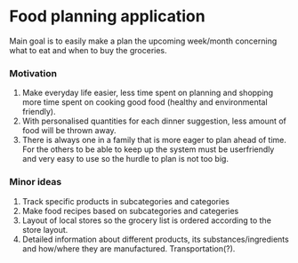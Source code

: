 Food planning application
=========================
Main goal is to easily make a plan the upcoming week/month concerning what to
eat and when to buy the groceries.

### Motivation
  1. Make everyday life easier, less time spent on planning and shopping more
     time spent on cooking good food (healthy and environmental friendly).
  2. With personalised quantities for each dinner suggestion, less amount of
     food will be thrown away.
  3. There is always one in a family that is more eager to plan ahead of time.
     For the others to be able to keep up the system must be userfriendly and
     very easy to use so the hurdle to plan is not too big.

### Minor ideas
  1. Track specific products in subcategories and categories
  2. Make food recipes based on subcategories and categeries
  3. Layout of local stores so the grocery list is ordered according to the
     store layout.
  4. Detailed information about different products, its substances/ingredients
     and how/where they are manufactured. Transportation(?).
